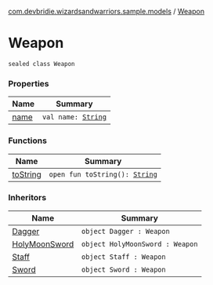 [com.devbridie.wizardsandwarriors.sample.models](../index.md) / [Weapon](.)

# Weapon

`sealed class Weapon`

### Properties

| Name | Summary |
|---|---|
| [name](name.md) | `val name: `[`String`](https://kotlinlang.org/api/latest/jvm/stdlib/kotlin/-string/index.html) |

### Functions

| Name | Summary |
|---|---|
| [toString](to-string.md) | `open fun toString(): `[`String`](https://kotlinlang.org/api/latest/jvm/stdlib/kotlin/-string/index.html) |

### Inheritors

| Name | Summary |
|---|---|
| [Dagger](../-dagger.md) | `object Dagger : Weapon` |
| [HolyMoonSword](../-holy-moon-sword.md) | `object HolyMoonSword : Weapon` |
| [Staff](../-staff.md) | `object Staff : Weapon` |
| [Sword](../-sword.md) | `object Sword : Weapon` |
